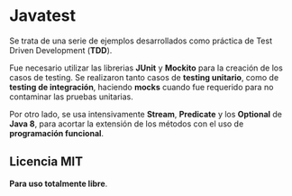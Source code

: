 # Javatest

Se trata de una serie de ejemplos desarrollados como práctica de Test Driven Development (**TDD**). 

Fue necesario utilizar las librerias **JUnit** y **Mockito** para la creación de los casos de testing. Se realizaron tanto casos de **testing unitario**, como de **testing de integración**, haciendo **mocks** cuando fue requerido para no contaminar las pruebas unitarias.

Por otro lado, se usa intensivamente **Stream**, **Predicate** y los **Optional** de **Java 8**, para acortar la extensión de los métodos con el uso de **programación funcional**.

Licencia MIT
----
**Para uso totalmente libre**.
